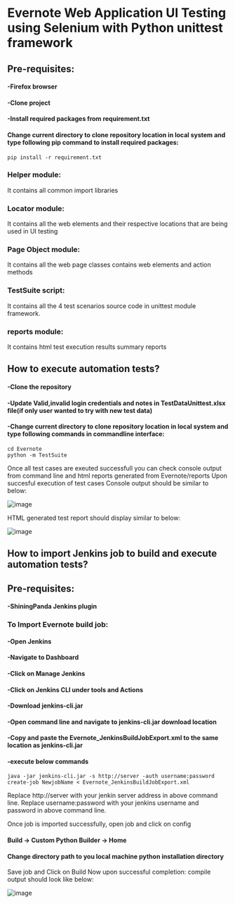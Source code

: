 # Evernote Web Application UI Testing using Selenium with Python unittest framework
## Pre-requisites:
#### -Firefox browser
#### -Clone project
#### -Install required packages from requirement.txt
#### Change current directory to clone repository location in local system and type following pip command to install required packages:
```
pip install -r requirement.txt
```
### Helper module:
It contains all common import libraries
### Locator module:
It contains all the web elements and their respective locations that are being used in UI testing
### Page Object module:
It contains all the web page classes contains web elements and action methods
### TestSuite script:
It contains all the 4 test scenarios source code in unittest module framework.
### reports module:
It contains html test execution results summary reports
## How to execute automation tests?
#### -Clone the repository
#### -Update Valid,invalid login credentials and notes in TestDataUnittest.xlsx file(if only user wanted to try with new test data)
#### -Change current directory to clone repository location in local system and type following commands in commandline interface:
```
cd Evernote
python -m TestSuite
```
Once all test cases are exeuted successfull you can check console output from command line and html reports generated from Evernote/reports
Upon succesful execution of test cases Console output should be similar to below:

![image](https://user-images.githubusercontent.com/105941762/169696586-68f1c733-2fbe-4449-a4f4-a909659658dd.png)

HTML generated test report should display similar to below:

![image](https://user-images.githubusercontent.com/105941762/169696656-84b13dff-86d9-42dd-be59-f9017534be91.png)

## How to import Jenkins job to build and execute automation tests?
## Pre-requisites:
#### -ShiningPanda Jenkins plugin

### To Import Evernote build job:

#### -Open Jenkins
#### -Navigate to Dashboard
#### -Click on Manage Jenkins
#### -Click on Jenkins CLI under tools and Actions
#### -Download jenkins-cli.jar
#### -Open command line and navigate to jenkins-cli.jar download location
#### -Copy and paste the Evernote_JenkinsBuildJobExport.xml to the same location as jenkins-cli.jar
#### -execute below commands
```
java -jar jenkins-cli.jar -s http://server -auth username:password create-job NewjobName < Evernote_JenkinsBuildJobExport.xml
```
Replace http://server with your jenkin server address in above command line.
Replace username:password with your jenkins username and password in above command line.

Once job is imported successfully, open job and click on config
#### Build -> Custom Python Builder -> Home
#### Change directory path to you local machine python installation directory

Save job and Click on Build Now
upon successful completion: compile output should look like below:

![image](https://user-images.githubusercontent.com/105941762/169697043-4f16f990-fb70-40ce-8029-3f6652b42087.png)
